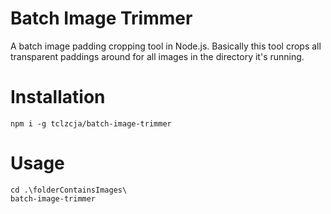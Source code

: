 # Batch Image Trimmer
A batch image padding cropping tool in Node.js. Basically this tool crops all transparent paddings around for all images in the directory it's running.

# Installation
```
npm i -g tclzcja/batch-image-trimmer
```

# Usage
```
cd .\folderContainsImages\
batch-image-trimmer
```
